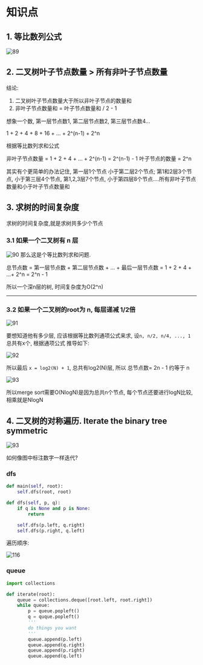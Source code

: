 # 知识点

## 1. 等比数列公式

![89](../Image/89.png)

## 2. 二叉树叶子节点数量 > 所有非叶子节点数量

结论:

1. 二叉树叶子节点数量大于所以非叶子节点的数量和
2. 非叶子节点数量和 = 叶子节点数量和 / 2 - 1

想象一个数, 第一层节点数1, 第二层节点数2, 第三层节点数4...

1 + 2 + 4 + 8 + 16 + ... + 2^(n-1) + 2^n

根据等比数列求和公式

非叶子节点数量 = 1 + 2 + 4 + ... + 2^(n-1) = 2^(n-1) - 1
叶子节点的数量 = 2^n

其实有个更简单的办法记住, 第一层1个节点 小于第二层2个节点; 第1和2层3个节点, 小于第三层4个节点, 第1,2,3层7个节点, 小于第四层8个节点....所有非叶子节点数量和小于叶子节点数量和

## 3. 求树的时间复杂度

求树的时间复杂度,就是求树共多少个节点

### 3.1 如果一个二叉树有 n 层

![90](../Image/90.png)
那么这是个等比数列求和问题.

总节点数 = 第一层节点数 + 第二层节点数 + ... + 最后一层节点数 = 1 + 2 + 4 + ...+ 2^n = 2^n - 1

所以一个深n层的树, 时间复杂度为O(2^n)

-----

### 3.2 如果一个二叉树的root为 n, 每层递减 1/2倍

![91](../Image/91.png)

要想知道他有多少层, 应该根据等比数列通项公式来求, 设`n, n/2, n/4, ..., 1` 总共有x个, 根据通项公式 推导如下:

![92](../Image/92.png)

所以最后 `x = log2(N) + 1`, 总共有log2(N)层, 所以
总节点数= 2n - 1 约等于 n

![93](../Image/93.png)

所以merge sort需要O(NlogN)是因为总共n个节点, 每个节点还要进行logN比较, 相乘就是NlogN

## 4. 二叉树的对称遍历. Iterate the binary tree symmetric

![93](../Image/93.jpg)

如何像图中标注数字一样迭代?

### dfs

```python
def main(self, root):
    self.dfs(root, root)

def dfs(self, p, q):
    if q is None and p is None:
        return

    self.dfs(p.left, q.right)
    self.dfs(p.right, q.left)
```

遍历顺序:

![116](../Image/116.png)

### queue

```python
import collections

def iterate(root):
    queue = collections.deque([root.left, root.right])
    while queue:
        p = queue.popleft()
        q = quque.popleft()
        '''
        do things you want
        '''
        queue.append(p.left)
        queue.append(q.right)
        queue.append(p.right)
        queue.append(q.left)
```